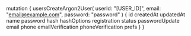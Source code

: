 mutation {
    usersCreateArgon2User(
        userId: "[USER_ID]",
        email: "email@example.com",
        password: "password"
    ) {
        id
        createdAt
        updatedAt
        name
        password
        hash
        hashOptions
        registration
        status
        passwordUpdate
        email
        phone
        emailVerification
        phoneVerification
        prefs
    }
}
